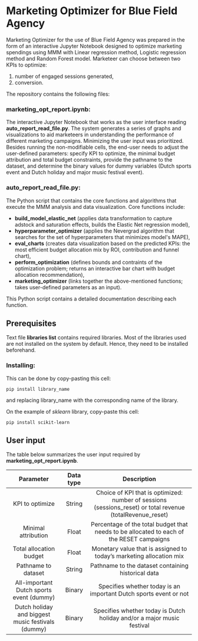 # Marketing Optimizer for Blue Field Agency
Marketing Optimizer for the use of Blue Field Agency was prepared in the form of an interactive Jupyter Notebook designed to optimize marketing spendings using MMM with Linear regression method, Logistic regression method and Random Forest model. Marketeer can choose between two KPIs to optimize: 
1. number of engaged sessions generated,
2. conversion.

The repository contains the following files:

### marketing_opt_report.ipynb:    
The interactive Jupyter Notebook that works as the user interface reading **auto_report_read_file.py**. The system generates a series of graphs and visualizations to aid marketeers in understanding the performance of different marketing campaigns. Minimizing the user input was prioritized. Besides running the non-modifiable cells, the end-user needs to adjust the user-defined parameters: specify KPI to optimize, the minimal budget attribution and total budget constraints, provide the pathname to the dataset, and determine the binary values for dummy variables (Dutch sports event and Dutch holiday and major music festival event). 


### auto_report_read_file.py:      
The Python script that contains the core functions and algorithms that execute the MMM analysis and data visualization. Core functions include:
- **build_model_elastic_net** (applies data transformation to capture adstock and saturation effects, builds the Elastic Net regression model),
- **hyperparameter_optimizer** (applies the Nevergrad algorithm that searches for the set of hyperparameters that minimizes model's MAPE),
- **eval_charts** (creates data visualization based on the predicted KPIs: the most efficient budget allocation mix by ROI, contribution and funnel chart),
- **perform_optimization** (defines bounds and contraints of the optimization problem; returns an interactive bar chart with budget allocation recommendation),
- **marketing_optimizer** (links together the above-mentioned functions; takes user-defined parameters as an input).

This Python script contains a detailed documentation describing each function.

## Prerequisites
Text file **libraries list** contains required libraries. Most of the libraries used are not installed on the system by default. Hence, they need to be installed beforehand.

### Installing:
This can be done by copy-pasting this cell:
```
pip install library_name
```
and replacing library_name with the corresponding name of the library.

On the example of *sklearn* library, copy-paste this cell:
```
pip install scikit-learn
```

## User input
The table below summarizes the user input required by **marketing_opt_report.ipynb**.

| Parameter | Data type | Description |
| :---:     | :---:     | :---:       |
| KPI to optimize |	String	| Choice of KPI that is optimized: number of sessions (sessions_reset) or total revenue (totalRevenue_reset) |
| Minimal attribution |	Float |	Percentage of the total budget that needs to be allocated to each of the RESET campaigns |
| Total allocation budget	| Float	| Monetary value that is assigned to today’s marketing allocation mix |
| Pathname to dataset	| String	| Pathname to the dataset containing historical data |
|All-important Dutch  sports event (dummy)	| Binary	| Specifies whether today is an important Dutch sports event or not |
|Dutch holiday and biggest music festivals (dummy)	| Binary	| Specifies whether today is Dutch holiday and/or a major music festival |
